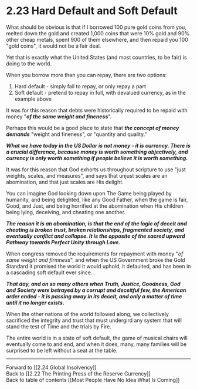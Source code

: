 # 2.23 Hard Default and Soft Default

What should be obvious is that if I borrowed 100 pure gold coins from you, melted down the gold and created 1,000 coins that were 10% gold and 90% other cheap metals, spent 900 of them elsewhere, and then repaid you 100 "gold coins", it would not be a fair deal. 

Yet that is exactly what the United States (and most countries, to be fair) is doing to the world. 

When you borrow more than you can repay, there are two options: 

1. Hard default - simply fail to repay, or only repay a part  
2. Soft default - pretend to repay in full, with devalued currency, as in the example above    

It was for this reason that debts were historically required to be repaid with money "***of the same weight and fineness***". 

Perhaps this would be a good place to state that ***the concept of money demands*** "weight and fineness", or "quantity and quality."

***What we have today in the US Dollar is not money - it is currency. There is a crucial difference, because money is worth something objectively, and currency is only worth something if people believe it is worth something.***

It was for this reason that God exhorts us throughout scripture to use "just weights, scales, and measures", and says that unjust scales are an abomination, and that just scales are His delight. 

You can imagine God looking down upon The Game being played by humanity, and being delighted, like any Good Father, when the game is fair, Good, and Just, and being horrified at the abomination when His children being lying, deceiving, and cheating one another. 

***The reason it is an abomination, is that the end of the logic of deceit and cheating is broken trust, broken relationships, fragmented society, and eventually conflict and collapse. It is the opposite of the sacred upward Pathway towards Perfect Unity through Love.*** 

When congress removed the requirements for repayment with money "*of same weight and firmness*", and when the US Government broke the Gold Standard it promised the world it would uphold, it defaulted, and has been in a cascading soft default ever since. 

***That day, and on so many others when Truth, Justice, Goodness, God and Society were betrayed by a corrupt and deceitful few, the American order ended - it is passing away in its deceit, and only a matter of time until it no longer exists.*** 

When the other nations of the world followed along, we collectively sacrificed the integrity and trust that must undergird any system that will stand the test of Time and the trials by Fire. 

The entire world is in a state of soft default, the game of musical chairs will eventually come to and end, and when it does, many, many families will be surprised to be left without a seat at the table. 

___

Forward to [[2.24 Global Insolvency]]  
Back to [[2.22 The Printing Press of the Reserve Currency]]   
Back to table of contents [[Most People Have No Idea What Is Coming]]   

